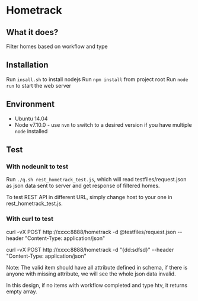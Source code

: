 # Hometrack

## What it does?
Filter homes based on workflow and type

## Installation
Run `insall.sh` to install nodejs
Run `npm install` from project root
Run `node run` to start the web server

## Environment
* Ubuntu 14.04
* Node v7.10.0 - use `nvm` to switch to a desired version if you have multiple `node` installed

## Test
### With nodeunit to test
Run `./q.sh rest_hometrack_test.js`, which will read testfiles/request.json as json data sent to server and get response of filtered homes.

To test REST API in different URL, simply change host to your one in rest_hometrack_test.js.

### With curl to test
curl -vX POST http://xxxx:8888/hometrack -d @testfiles/request.json --header "Content-Type: application/json"

curl -vX POST http://xxxx:8888/hometrack -d "{dd:sdfsd}"  --header "Content-Type: application/json"

Note:
The valid item should have all attribute defined in schema, if there is anyone with missing attribute, we will see the whole json data invalid.

In this design, if no items with workflow completed and type htv, it returns empty array.




